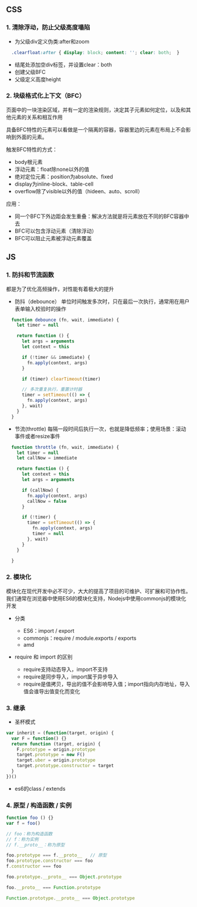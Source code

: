 ## CSS
### 1. 清除浮动，防止父级高度塌陷
* 为父级div定义伪类:after和zoom
```css
  .clearfloat:after { display: block; content: ''; clear: both;  }
```
* 结尾处添加空div标签，并设置clear：both
* 创建父级BFC
* 父级定义高度height

### 2. 块级格式化上下文（BFC）
页面中的一块渲染区域，并有一定的渲染规则，决定其子元素如何定位，以及和其他元素的关系和相互作用

具备BFC特性的元素可以看做是一个隔离的容器，容器里边的元素在布局上不会影响到外面的元素。

触发BFC特性的方式：
* body根元素
* 浮动元素：float除none以外的值
* 绝对定位元素：position为absolute、fixed
* display为inline-block、table-cell
* overflow除了visible以外的值（hideen、auto、scroll）

应用：
* 同一个BFC下外边距会发生重叠：解决方法就是将元素放在不同的BFC容器中去
* BFC可以包含浮动元素（清除浮动）
* BFC可以阻止元素被浮动元素覆盖

## JS
### 1. 防抖和节流函数
都是为了优化高频操作，对性能有着极大的提升

* 防抖（debounce）
单位时间触发多次时，只在最后一次执行，通常用在用户表单输入校验时的操作
```js
  function debounce (fn, wait, immediate) {
    let timer = null

    return function () {
      let args = arguments
      let context = this

      if (!timer && immediate) {
        fn.apply(context, args)
      }

      if (timer) clearTimeout(timer)

      // 多次重复执行，重置计时器
      timer = setTimeout(() => {
        fn.apply(context, args)
      }, wait)
    }
  }
```

* 节流(throttle)
每隔一段时间后执行一次，也就是降低频率；使用场景：滚动事件或者resize事件
```js
  function throttle (fn, wait, immediate) {
    let timer = null
    let callNow = immediate

    return function () {
      let context = this
      let args = arguments

      if (callNow) {
        fn.apply(context, args)
        callNow = false
      }

      if (!timer) {
        timer = setTimeout(() => {
          fn.apply(context, args)
          timer = null
        }, wait)
      }
    }
        
  }
```

### 2. 模块化
模块化在现代开发中必不可少，大大的提高了项目的可维护、可扩展和可协作性。我们通常在浏览器中使用ES6的模块化支持，Nodejs中使用commonjs的模块化开发
* 分类
  * ES6：import / export
  * commonjs：require / module.exports / exports
  * amd

* require 和 import 的区别
  * require支持动态导入，import不支持
  * require是同步导入，import属于异步导入
  * require是值拷贝，导出的值不会影响导入值；import指向内存地址，导入值会谁导出值变化而变化

### 3. 继承
* 圣杯模式
```js
var inherit = (function(target, origin) {
  var F = function() {}
  return function (target, origin) {
    F.prototype = origin.prototype
    target.prototype = new F()
    target.uber = origin.prototype
    target.prototype.constructor = target
  }
})()
```
* es6的class / extends

### 4. 原型 / 构造函数 / 实例
```js
function foo () {}
var f = foo()

// foo：称为构造函数
// f：称为实例
// f.__proto__：称为原型

foo.prototype === f.__proto__   // 原型
foo.prototype.constructor === foo
f.constructor === foo

foo.prototype.__proto__ === Object.prototype

foo.__proto__ === Function.prototype

Function.prototype.__proto__ === Object.prototype
```
